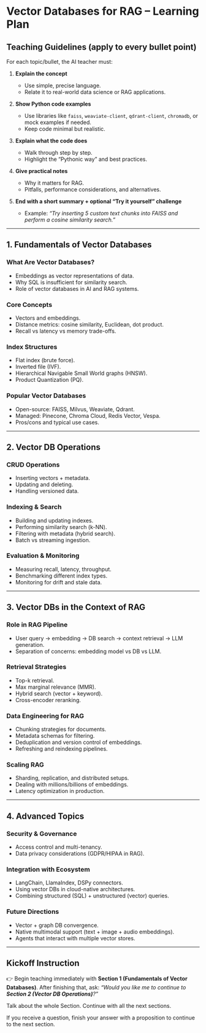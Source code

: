 # Vector Databases for RAG – Learning Plan

## Teaching Guidelines (apply to every bullet point)

For each topic/bullet, the AI teacher must:

1. **Explain the concept**
   - Use simple, precise language.
   - Relate it to real-world data science or RAG applications.

2. **Show Python code examples**
   - Use libraries like `faiss`, `weaviate-client`, `qdrant-client`, `chromadb`, or mock examples if needed.
   - Keep code minimal but realistic.

3. **Explain what the code does**
   - Walk through step by step.
   - Highlight the “Pythonic way” and best practices.

4. **Give practical notes**
   - Why it matters for RAG.
   - Pitfalls, performance considerations, and alternatives.

5. **End with a short summary + optional “Try it yourself” challenge**
   - Example: *“Try inserting 5 custom text chunks into FAISS and perform a cosine similarity search.”*

---

## 1. Fundamentals of Vector Databases

### What Are Vector Databases?
- Embeddings as vector representations of data.
- Why SQL is insufficient for similarity search.
- Role of vector databases in AI and RAG systems.

### Core Concepts
- Vectors and embeddings.
- Distance metrics: cosine similarity, Euclidean, dot product.
- Recall vs latency vs memory trade-offs.

### Index Structures
- Flat index (brute force).
- Inverted file (IVF).
- Hierarchical Navigable Small World graphs (HNSW).
- Product Quantization (PQ).

### Popular Vector Databases
- Open-source: FAISS, Milvus, Weaviate, Qdrant.
- Managed: Pinecone, Chroma Cloud, Redis Vector, Vespa.
- Pros/cons and typical use cases.

---

## 2. Vector DB Operations

### CRUD Operations
- Inserting vectors + metadata.
- Updating and deleting.
- Handling versioned data.

### Indexing & Search
- Building and updating indexes.
- Performing similarity search (k-NN).
- Filtering with metadata (hybrid search).
- Batch vs streaming ingestion.

### Evaluation & Monitoring
- Measuring recall, latency, throughput.
- Benchmarking different index types.
- Monitoring for drift and stale data.

---

## 3. Vector DBs in the Context of RAG

### Role in RAG Pipeline
- User query → embedding → DB search → context retrieval → LLM generation.
- Separation of concerns: embedding model vs DB vs LLM.

### Retrieval Strategies
- Top-k retrieval.
- Max marginal relevance (MMR).
- Hybrid search (vector + keyword).
- Cross-encoder reranking.

### Data Engineering for RAG
- Chunking strategies for documents.
- Metadata schemas for filtering.
- Deduplication and version control of embeddings.
- Refreshing and reindexing pipelines.

### Scaling RAG
- Sharding, replication, and distributed setups.
- Dealing with millions/billions of embeddings.
- Latency optimization in production.

---

## 4. Advanced Topics

### Security & Governance
- Access control and multi-tenancy.
- Data privacy considerations (GDPR/HIPAA in RAG).

### Integration with Ecosystem
- LangChain, LlamaIndex, DSPy connectors.
- Using vector DBs in cloud-native architectures.
- Combining structured (SQL) + unstructured (vector) queries.

### Future Directions
- Vector + graph DB convergence.
- Native multimodal support (text + image + audio embeddings).
- Agents that interact with multiple vector stores.

---

## Kickoff Instruction
👉 Begin teaching immediately with **Section 1 (Fundamentals of Vector Databases)**.
After finishing that, ask:
*“Would you like me to continue to **Section 2 (Vector DB Operations)**?”*

Talk about the whole Section. Continue with all the next sections.

If you receive a question, finish your answer with a proposition to continue to the next section.
